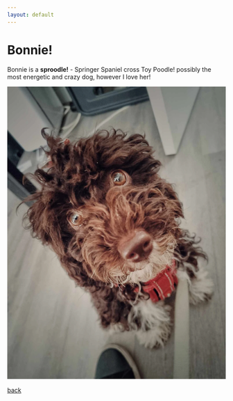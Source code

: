 ```yaml
---
layout: default
---
```


# Bonnie!
Bonnie is a __sproodle!__ - Springer Spaniel cross Toy Poodle! possibly the most energetic and crazy dog, however I love her!

![Bonnie](/assets/images/bonnie.webp)


[back](./)
